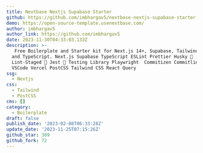 ```yaml
---
title: Nextbase Nextjs Supabase Starter
github: https://github.com/imbhargav5/nextbase-nextjs-supabase-starter
demo: https://open-source-template.usenextbase.com/
author: imbhargav5
author_link: https://github.com/imbhargav5
date: 2023-11-30T04:33:03.133Z
description: >-
  ️ Free Boilerplate and Starter kit for Next.js 14+, Supabase, Tailwind CSS 3.2
  and TypeScript. Next.js Supabase TypeScript ESLint Prettier Husky 🧹
  Lint-Staged 🧪 Jest 🧪 Testing Library Playwright ️ Commitizen Commitlint
  VSCode Vercel PostCSS Tailwind CSS React Query
ssg:
  - Nextjs
css:
  - Tailwind
  - PostCSS
cms: []
category:
  - Boilerplate
draft: false
publish_date: '2023-02-08T06:33:28Z'
update_date: '2023-11-25T07:15:26Z'
github_star: 309
github_fork: 72
---
```

